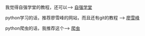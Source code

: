 我觉得自强学堂的教程，还可以-->   [自强学堂](http://www.ziqiangxuetang.com/django/django-tutorial.html)

python学习的话，推荐廖雪峰的网站，而且还有git的教程 -->  [廖雪峰](http://www.liaoxuefeng.com/wiki/001374738125095c955c1e6d8bb493182103fac9270762a000)

python爬虫的话，我推荐这个--> [爬虫](http://cuiqingcai.com/1052.html)